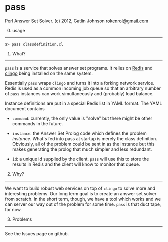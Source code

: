 pass
===

Perl Answer Set Solver. (c) 2012, Gatlin Johnson <rokenrol@gmail.com>

0. usage
---

    $> pass classdefinition.cl

1. What?
---

`pass` is a service that solves answer set programs. It relies on [Redis][1]
and [clingo][1] being installed on the same system.

Essentially `pass` wraps `clingo` and turns it into a forking network service.
Redis is used as a common incoming job queue so that an arbitrary number of
`pass` instances can work simultaneously and (probably) load balance.

Instance definitions are put in a special Redis list in YAML format. The YAML
document contains

* `command`: currently, the only value is "solve" but there might be other
  commands in the future.

* `instance`: the Answer Set Prolog code which defines the problem *instance*.
  What's fed into pass at startup is merely the class definition. Obviously,
  all of the problem could be sent in as the instance but this makes generating
  the prolog that much simpler and less redundant.

* `id`: a unique id supplied by the client. `pass` will use this to store the
  results in Redis and the client will know to monitor that queue.

2. Why?
---

We want to build robust web services on top of `clingo` to solve more and
interesting problems. Our long term goal is to create an answer set solver from
scratch. In the short term, though, we have a tool which works and we can
server our way out of the problem for some time. `pass` is that duct tape, for
now.

3. Problems
---

See the Issues page on github.

[1]: http://redis.io
[2]: http://potassco.sourceforge.net
